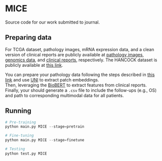 # MICE

Source code for our work submitted to journal.

## Preparing data

For TCGA dataset, pathology images, mRNA expression data, and a clean version of clinical reports are publicly available at [pathology images](https://portal.gdc.cancer.gov/), [genomics data](https://www.cbioportal.org/), and [clinical reports](https://github.com/cpystan/Wsi-Caption), respectively.
The HANCOCK dataset is publicly available at [this link](https://hancock.research.fau.eu).

You can prepare your pathology data following the steps described in [this link](https://github.com/mahmoodlab/SurvPath) and use [UNI](https://github.com/mahmoodlab/UNI/tree/main) to extract patch embeddings.   
Then, leveraging the [BioBERT](https://github.com/dmis-lab/biobert) to extract features from clinical reports. 
Finally, your should generate a ```.csv``` file to include the follow-ups (e.g., OS) and path to corresponding multimodal data for all patients.


## Running 
```python
# Pre-training
python main.py MICE --stage=pretrain

# Fine-tuning
python main.py MICE --stage=finetune

# Testing
python test.py MICE
```
